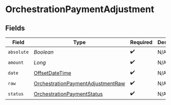 # OrchestrationPaymentAdjustment


## Fields

| Field                                                                                         | Type                                                                                          | Required                                                                                      | Description                                                                                   | Example                                                                                       |
| --------------------------------------------------------------------------------------------- | --------------------------------------------------------------------------------------------- | --------------------------------------------------------------------------------------------- | --------------------------------------------------------------------------------------------- | --------------------------------------------------------------------------------------------- |
| `absolute`                                                                                    | *Boolean*                                                                                     | :heavy_check_mark:                                                                            | N/A                                                                                           |                                                                                               |
| `amount`                                                                                      | *Long*                                                                                        | :heavy_check_mark:                                                                            | N/A                                                                                           | 100                                                                                           |
| `date`                                                                                        | [OffsetDateTime](https://docs.oracle.com/javase/8/docs/api/java/time/OffsetDateTime.html)     | :heavy_check_mark:                                                                            | N/A                                                                                           |                                                                                               |
| `raw`                                                                                         | [OrchestrationPaymentAdjustmentRaw](../../models/shared/OrchestrationPaymentAdjustmentRaw.md) | :heavy_check_mark:                                                                            | N/A                                                                                           |                                                                                               |
| `status`                                                                                      | [OrchestrationPaymentStatus](../../models/shared/OrchestrationPaymentStatus.md)               | :heavy_check_mark:                                                                            | N/A                                                                                           |                                                                                               |
